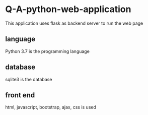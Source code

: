# Q-A-python-web-application
 This application uses flask as backend server to run the web page
## language
 Python 3.7 is the programming language
## database
 sqlite3 is the database
## front end
 html, javascript, bootstrap, ajax, css is used
